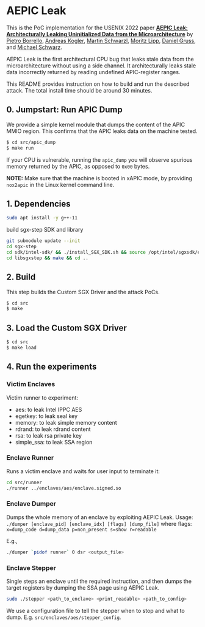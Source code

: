 # AEPIC Leak

This is the PoC implementation for the USENIX 2022 paper [**AEPIC Leak: Architecturally Leaking Uninitialized Data from the Microarchitecture**](https://aepicleak.com/aepicleak.pdf) by [Pietro Borrello](https://pietroborrello.github.io), [Andreas Kogler](https://andreaskogler.com), [Martin Schwarzl](https://martinschwarzl.at/), [Moritz Lipp](https://mlq.me/), [Daniel Gruss](https://gruss.cc), and [Michael Schwarz](https://misc0110.net).

AEPIC Leak is the first architectural CPU bug that leaks stale data from the microarchitecture without using a side channel.
It architecturally leaks stale data incorrectly returned by reading undefined APIC-register ranges.

This README provides instruction on how to build and run the described attack.
The total install time should be around 30 minutes.

## 0. Jumpstart: Run APIC Dump

We provide a simple kernel module that dumps the content of the APIC MMIO region.
This confirms that the APIC leaks data on the machine tested.

```bash
$ cd src/apic_dump
$ make run
```

If your CPU is vulnerable, running the `apic_dump` you will observe spurious memory returned by the APIC, as opposed to `0x00` bytes.

**NOTE:**
Make sure that the machine is booted in xAPIC mode, by providing `nox2apic` in the Linux kernel command line.

## 1. Dependencies

```bash
sudo apt install -y g++-11
```

build sgx-step SDK and library
```bash
git submodule update --init
cd sgx-step
cd sdk/intel-sdk/ && ./install_SGX_SDK.sh && source /opt/intel/sgxsdk/environment
cd libsgxstep && make && cd ..
```

## 2. Build

This step builds the Custom SGX Driver and the attack PoCs.

```bash
$ cd src
$ make
```

## 3. Load the Custom SGX Driver

```bash
$ cd src
$ make load
```

## 4. Run the experiments

### Victim Enclaves

Victim runner to experiment:
* aes: to leak Intel IPPC AES
* egetkey: to leak seal key
* memory: to leak simple memory content
* rdrand: to leak rdrand content
* rsa: to leak rsa private key
* simple_ssa: to leak SSA region

### Enclave Runner

Runs a victim enclave and waits for user input to terminate it:
```bash
cd src/runner
./runner ../enclaves/aes/enclave.signed.so
```

### Enclave Dumper

Dumps the whole memory of an enclave by exploiting AEPIC Leak.
Usage: `./dumper [enclave_pid] [enclave_idx] [flags] [dump_file]`
where flags: `x=dump_code d=dump_data p=non_present s=show r=readable`

E.g.,
```bash
./dumper `pidof runner` 0 dsr <output_file>
```

### Enclave Stepper

Single steps an enclave until the required instruction, and then dumps the target registers by dumping the SSA page using AEPIC Leak.
```bash
sudo ./stepper <path_to_enclave> <print_readable> <path_to_config>
```

We use a configuration file to tell the stepper when to stop and what to dump. E.g. `src/enclaves/aes/stepper_config`.
